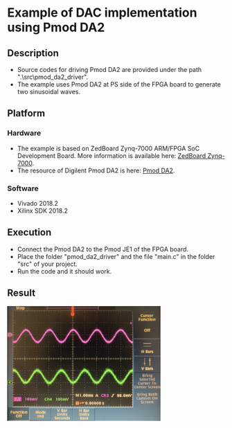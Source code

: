 # Example of DAC implementation using Pmod DA2
## Description
- Source codes for driving Pmod DA2 are provided under the path ".\src\pmod_da2_driver".  
- The example uses Pmod DA2 at PS side of the FPGA board to generate two sinusoidal waves.
## Platform
### Hardware
- The example is based on ZedBoard Zynq-7000 ARM/FPGA SoC Development Board. More information is available here: [ZedBoard Zynq-7000](https://www.xilinx.com/products/boards-and-kits/1-elhabt.html.html).  
- The resource of Digilent Pmod DA2 is here: [Pmod DA2](https://reference.digilentinc.com/reference/pmod/pmodda2/start?_ga=2.65140266.565546699.1585146004-1359382362.1583559704).  
### Software
- Vivado 2018.2  
- Xilinx SDK 2018.2  
## Execution
- Connect the Pmod DA2 to the Pmod JE1 of the FPGA board.
- Place the folder "pmod_da2_driver" and the file "main.c" in the folder "src" of your project.
- Run the code and it should work.
## Result
<img src="https://github.com/Vis6/pmod-da2-driver-example-implementation/blob/master/result.jpg" alt="Two channel sine waves" width="354.4" height="265.6" align="left" />
